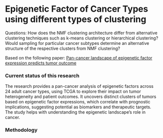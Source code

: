 # Epigenetic Factor of Cancer Types using different types of clustering

Questions: How does the NMF clustering architecture differ from alternative clustering techniques such as k-means clustering or hierarchical clustering?
Would sampling for particular cancer subtypes determine an alternative structure of the respective clusters from NMF clustering? 

Based on the following paper: [Pan-cancer landscape of epigenetic factor expression predicts tumor outcome](https://www.nature.com/articles/s42003-023-05459-w#data-availability)

### Current status of this research
The research provides a pan-cancer analysis of epigenetic factors across 24 adult cancer types, using TCGA to explore their impact on tumor heterogeneity and patient outcomes. 
It uncovers distinct clusters of tumors based on epigenetic factor expressions, which correlate with prognostic implications, suggesting potential as biomarkers and therapeutic targets. 
The study helps with understanding the epigenetic landscape’s role in cancer.

### Methodology
